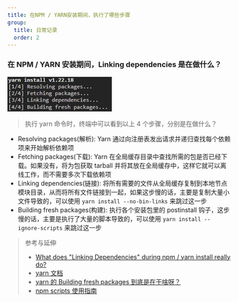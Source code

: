 ```yaml
---
title: 在NPM / YARN安装期间，执行了哪些步骤
group:
  title: 日常记录
  order: 2
---
```


### 在 NPM / YARN 安装期间，Linking dependencies 是在做什么？

![](https://raw.githubusercontent.com/dream-approaching/pictureMaps/master/img/20221121175253.png)

> 执行 yarn 命令时，终端中可以看到以上 4 个步骤，分别是在做什么？

- Resolving packages(解析): Yarn 通过向注册表发出请求并递归查找每个依赖项来开始解析依赖项
- Fetching packages(下载): Yarn 在全局缓存目录中查找所需的包是否已经下载。如果没有，将为包获取 tarball 并将其放在全局缓存中，这样它就可以离线工作，而不需要多次下载依赖项
- Linking dependencies(链接): 将所有需要的文件从全局缓存复制到本地节点模块目录，从而将所有文件链接到一起，如果这步慢的话，主要是复制大量小文件导致的，可以使用 `yarn install --no-bin-links` 来跳过这一步
- Building fresh packages(构建): 执行各个安装包里的 postinstall 钩子，这步慢的话，主要是执行了大量的脚本导致的，可以使用 `yarn install --ignore-scripts` 来跳过这一步

> 参考与延伸
>
> - [What does "Linking Dependencies" during npm / yarn install really do?](https://stackoverflow.com/questions/50683248/what-does-linking-dependencies-during-npm-yarn-install-really-do)
> - [yarn 文档](https://classic.yarnpkg.com/en/docs)
> - [yarn 的 Building fresh packages 到底是在干啥呀？](https://www.eliseos.org/en/water/post/208)
> - [npm scripts 使用指南](https://www.ruanyifeng.com/blog/2016/10/npm_scripts.html)
